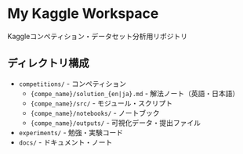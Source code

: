 # My Kaggle Workspace

Kaggleコンペティション・データセット分析用リポジトリ

## ディレクトリ構成

- `competitions/` - コンペティション
    - `{compe_name}/solution_{en|ja}.md` - 解法ノート（英語・日本語）
    - `{compe_name}/src/` - モジュール・スクリプト
    - `{compe_name}/notebooks/` - ノートブック
    - `{compe_name}/outputs/` - 可視化データ・提出ファイル
- `experiments/` - 勉強・実験コード
- `docs/` - ドキュメント・ノート



